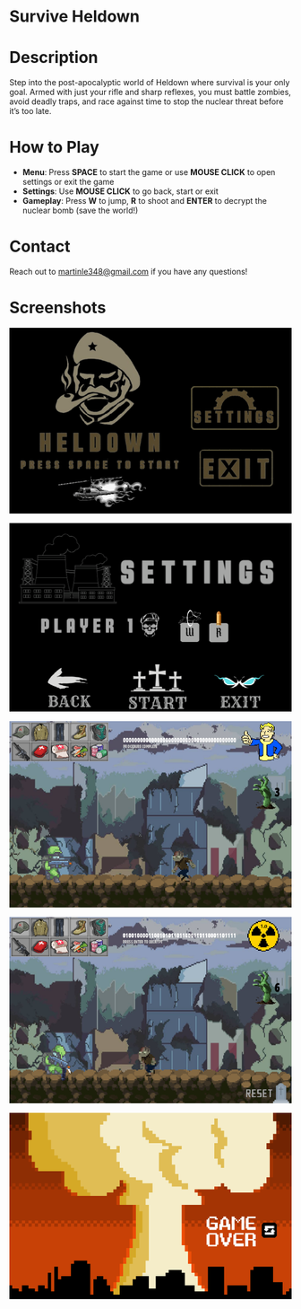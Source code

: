 # Survive Heldown 

# Description
Step into the post-apocalyptic world of Heldown where survival is your only goal. 
Armed with just your rifle and sharp reflexes, you must battle zombies, avoid deadly 
traps, and race against time to stop the nuclear threat before it’s too late.

# How to Play
- **Menu**: Press **SPACE** to start the game or use **MOUSE CLICK** to open settings or exit the game
- **Settings**: Use **MOUSE CLICK** to go back, start or exit 
- **Gameplay**: Press **W** to jump, **R** to shoot and **ENTER** to decrypt the nuclear bomb (save the world!)

# Contact
Reach out to martinle348@gmail.com if you have any questions!

# Screenshots
![start](screenshots/start_screenshot.png)

![settings](screenshots/settings_screenshot.png)

![game](screenshots/gameplay_screenshot.png)

![trapdeath](screenshots/trapdeath_screenshot.png)

![nukedeath](screenshots/nukedeath_screenshot.png)